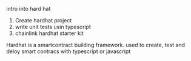 intro into hard hat
1. Create hardhat project
2. write unit tests usin typescript
3. chainlink hardhat starter kit


Hardhat is a smartcontract building framework. used to create, test and deloy smart contracs with typescript or javascript